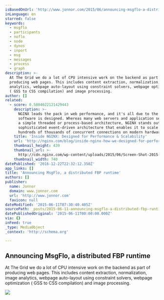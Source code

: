 ```yaml
---
isBasedOnUrl: 'http://www.jonnor.com/2015/06/announcing-msgflo-a-distributed-fbp-runtime/'
inLanguage: en
starred: false
keywords:
  - msgflo
  - participants
  - noflo
  - node
  - dynos
  - inport
  - msg
  - messages
  - process
  - graph
description: >-
  At The Grid we do a lot of CPU intensive work on the backend as part of
  producing web pages. This includes content extraction, normalization, image
  analytics, webpage auto-layout using constraint solvers, webpage optimization
  ( GSS to CSS compilation) and image processing.
author: []
related:
  - score: 0.5004022121429443
    description: >-
      NGINX leads the pack in web performance, and it's all due to the way the
      software is designed. Whereas many web servers and application servers use
      a simple threaded or process-based architecture, NGINX stands out with a
      sophisticated event-driven architecture that enables it to scale to
      hundreds of thousands of concurrent connections on modern hardware.
    title: 'Inside NGINX: Designed for Performance & Scalability'
    url: 'http://nginx.com/blog/inside-nginx-how-we-designed-for-performance-scale/'
    thumbnail_height: 439
    thumbnail_url: >-
      http://cdn.nginx.com/wp-content/uploads/2015/06/Screen-Shot-2015-06-08-at-12.36.30-PM.png
    thumbnail_width: 740
datePublished: '2016-12-22T22:32:12.350Z'
app_links: []
title: 'Announcing MsgFlo, a distributed FBP runtime'
authors: []
publisher:
  name: Jonnor
  domain: www.jonnor.com
  url: 'http://www.jonnor.com'
  favicon: null
dateModified: '2015-06-11T07:30:40.405Z'
sourcePath: _posts/2015-06-11-announcing-msgflo-a-distributed-fbp-runtime.md
datePublishedOriginal: '2015-06-11T00:00:00.000Z'
via: {}
inFeed: true
_type: MediaObject
_context: 'http://schema.org'

---
```

<article style=""><h1>Announcing MsgFlo, a distributed FBP runtime</h1><p>At The Grid we do a lot of CPU intensive work on the backend as part of producing web pages. This includes content extraction, normalization, image analytics, webpage auto-layout using constraint solvers, webpage optimization ( GSS to CSS compilation) and image processing.</p><img src="http://www.jonnor.com/wp/files/noflo-ingresstable-1024x556.png" /></article>